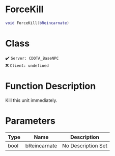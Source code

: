# ForceKill
```lua
void ForceKill(bReincarnate)
```
# Class
✔️ `Server: CDOTA_BaseNPC`  
❌ `Client: undefined`  

# Function Description
Kill this unit immediately.
# Parameters
Type|Name|Description
--|--|--
bool|bReincarnate|No Description Set
